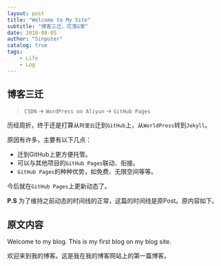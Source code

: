 ```yaml
---
layout: post
title: "Welcome to My Site"
subtitle: "博客三迁，花落G家"
date: 2018-08-05
author: "Sinputer"
catalog: true
tags:
    - Life
    - Log
---
```


## 博客三迁

> `CSDN` -> `WordPress on Aliyun` -> `GitHub Pages`

历经周折，终于还是打算从`阿里云`迁到`GitHub`上，从`WorldPress`转到`Jekyll`。

原因有许多，主要有以下几点：

- 迁到GitHub上更方便托管。
- 可以与其他项目的`GitHub Pages`联动、衔接。
- `GitHub Pages`的种种优势，如免费、无限空间等等。

今后就在`GitHub Pages`上更新动态了。

**P.S** 为了维持之前动态的时间线的正常，这篇的时间线是原Post。原内容如下。

## 原文内容

Welcome to my blog. This is my first blog on my blog site.

欢迎来到我的博客。这是我在我的博客网站上的第一篇博客。
